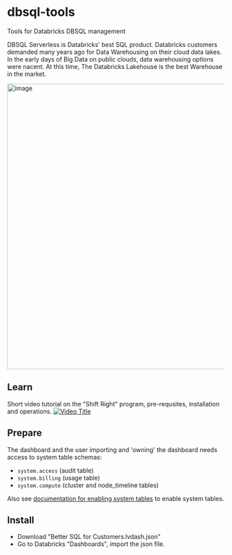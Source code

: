# dbsql-tools
Tools for Databricks DBSQL management

DBSQL Serverless is Databricks' best SQL product. Databricks customers demanded many years ago for Data Warehousing on their cloud data lakes. In the early days of Big Data on public clouds, data warehousing options were nacent. At this time, The Databricks Lakehouse is the best Warehouse in the market.

<img width="661" alt="image" src="https://github.com/user-attachments/assets/6978e97a-d76e-4949-bcbf-ff7c45b04276">

## Learn
Short video tutorial on the "Shift Right" program, pre-requsites, installation and operations.
[![Video Title](https://img.youtube.com/vi/KfrKfXLXwNw/0.jpg)](https://www.youtube.com/watch?v=KfrKfXLXwNw)


## Prepare
The dashboard and the user importing and 'owning' the dashboard needs access to system table schemas:
- `system.access` (audit table)
- `system.billing` (usage table)
- `system.compute` (cluster and node_timeline tables)

  
Also see [documentation for enabling system tables](https://docs.databricks.com/en/admin/system-tables/index.html#enable-system-table-schemas) to enable system tables.


## Install
- Download "Better SQL for Customers.lvdash.json"
- Go to Databricks "Dashboards", import the json file.

